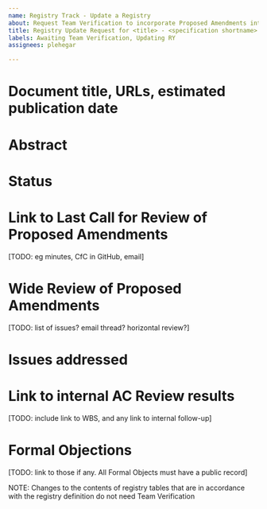 ```yaml
---
name: Registry Track - Update a Registry
about: Request Team Verification to incorporate Proposed Amendments into a Registry (Registry -> Registry)
title: Registry Update Request for <title> - <specification shortname>
labels: Awaiting Team Verification, Updating RY
assignees: plehegar

---
```


# Document title, URLs, estimated publication date

# Abstract

# Status

# Link to Last Call for Review of Proposed Amendments
[TODO: eg minutes, CfC in GitHub, email]

# Wide Review of Proposed Amendments
[TODO: list of issues? email thread? horizontal review?]

# Issues addressed

# Link to internal AC Review results
[TODO: include link to WBS, and any link to internal follow-up]

# Formal Objections
[TODO: link to those if any. All Formal Objects must have a public record]

NOTE: Changes to the contents of registry tables that are in accordance with the registry definition do not need Team Verification
